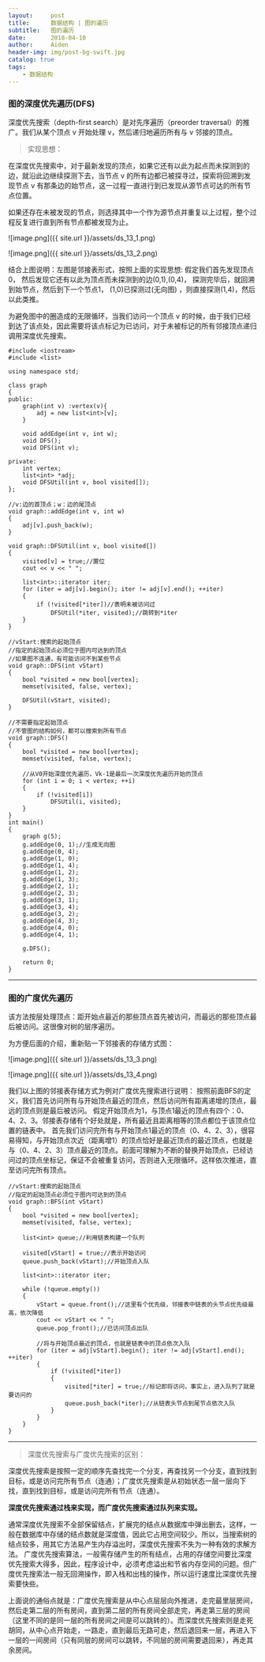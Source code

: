 ```yaml
---
layout:     post
title:      数据结构 | 图的遍历
subtitle:   图的遍历
date:       2018-04-10
author:     Aiden
header-img: img/post-bg-swift.jpg
catalog: true 			
tags:								
    - 数据结构
---
```


### 图的深度优先遍历(DFS)

深度优先搜索（depth-first search）是对先序遍历（preorder traversal）的推广。我们从某个顶点 v 开始处理 v，然后递归地遍历所有与 v 邻接的顶点。

> 实现思想：

在深度优先搜索中，对于最新发现的顶点，如果它还有以此为起点而未探测到的边，就沿此边继续探测下去，当节点 v 的所有边都已被探寻过，探索将回溯到发现节点 v 有那条边的始节点，这一过程一直进行到已发现从源节点可达的所有节点位置。

如果还存在未被发现的节点，则选择其中一个作为源节点并重复以上过程，整个过程反复进行直到所有节点都被发现为止。

![image.png]({{ site.url }}/assets/ds_13_1.png)

![image.png]({{ site.url }}/assets/ds_13_2.png)

结合上图说明：左图是邻接表形式，按照上面的实现思想:
假定我们首先发现顶点0，
然后发现它还有以此为顶点而未探测到的边(0,1),(0,4)，
探测完毕后，就回溯到始节点，然后到下一个节点1，
(1,0)已探测过(无向图) ，则直接探测(1,4)，然后以此类推。                                    

为避免图中的圈造成的无限循环，当我们访问一个顶点 v 的时候，由于我们已经到达了该点处，因此需要将该点标记为已访问，对于未被标记的所有邻接顶点递归调用深度优先搜索。

```
#include <iostream>
#include <list>

using namespace std;

class graph
{
public:
	graph(int v) :vertex(v){
		adj = new list<int>[v];
	}

	void addEdge(int v, int w);
	void DFS();
	void DFS(int v);

private:
	int vertex;
	list<int> *adj;
	void DFSUtil(int v, bool visited[]);
};

//v:边的首顶点；w：边的尾顶点
void graph::addEdge(int v, int w)
{
	adj[v].push_back(w);
}

void graph::DFSUtil(int v, bool visited[])
{
	visited[v] = true;//置位
	cout << v << " ";

	list<int>::iterator iter;
	for (iter = adj[v].begin(); iter != adj[v].end(); ++iter)
	{
		if (!visited[*iter])//表明未被访问过
			DFSUtil(*iter, visited);//跳转到*iter
	}
}

//vStart:搜索的起始顶点
//指定的起始顶点必须位于图内可达到的顶点
//如果图不连通，有可能访问不到某些节点
void graph::DFS(int vStart)
{
	bool *visited = new bool[vertex];
	memset(visited, false, vertex);

	DFSUtil(vStart, visited);
}

//不需要指定起始顶点
//不管图的结构如何，都可以搜索到所有节点
void graph::DFS()
{
	bool *visited = new bool[vertex];
	memset(visited, false, vertex);

	//从V0开始深度优先遍历，Vk-1是最后一次深度优先遍历开始的顶点
	for (int i = 0; i < vertex; ++i)
	{
		if (!visited[i])
			DFSUtil(i, visited);
	}
}
int main()
{
	graph g(5);
	g.addEdge(0, 1);//生成无向图
	g.addEdge(0, 4);
	g.addEdge(1, 0);
	g.addEdge(1, 4);
	g.addEdge(1, 2);
	g.addEdge(1, 3);
	g.addEdge(2, 1);
	g.addEdge(2, 3);
	g.addEdge(3, 1);
	g.addEdge(3, 4);
	g.addEdge(3, 2);
	g.addEdge(4, 3);
	g.addEdge(4, 0);
	g.addEdge(4, 1);

	g.DFS();

	return 0;
}
```

---

### 图的广度优先遍历

该方法按层处理顶点：距开始点最近的那些顶点首先被访问，而最远的那些顶点最后被访问。这很像对树的层序遍历。

为方便后面的介绍，重新贴一下邻接表的存储方式图：

![image.png]({{ site.url }}/assets/ds_13_3.png)

![image.png]({{ site.url }}/assets/ds_13_4.png)


我们以上图的邻接表存储方式为例对广度优先搜索进行说明：
按照前面BFS的定义，我们首先访问所有与开始顶点最近的顶点，然后访问所有距离递增的顶点，最远的顶点则是最后被访问。
假定开始顶点为1，与顶点1最近的顶点有四个：0、4、2、3。邻接表存储有个好处就是，所有最近且距离相等的顶点都位于该顶点位置的链表中。
首先我们访问完所有与开始顶点1最近的顶点（0、4、2、3），很容易得知，与开始顶点次近（距离增1）的顶点恰好是最近顶点的最近顶点，也就是与（0、4、2、3）顶点最近的顶点。前面可理解为不断的替换开始顶点，已经访问过的顶点坐标记，保证不会被重复访问，否则进入无限循环。这样依次推进，直至访问完所有顶点。

```
//vStart:搜索的起始顶点  
//指定的起始顶点必须位于图内可达到的顶点  
void graph::BFS(int vStart)  
{  
    bool *visited = new bool[vertex];  
    memset(visited, false, vertex);  

    list<int> queue;//利用链表构建一个队列  

    visited[vStart] = true;//表示开始访问  
    queue.push_back(vStart);//开始顶点入队  

    list<int>::iterator iter;  

    while (!queue.empty())  
    {  
        vStart = queue.front();//这里有个优先级，邻接表中链表的头节点优先级最高，依次降低  
        cout << vStart << " ";  
        queue.pop_front();//已访问顶点出队  

        //将与开始顶点最近的顶点，也就是链表中的顶点依次入队  
        for (iter = adj[vStart].begin(); iter != adj[vStart].end(); ++iter)  
        {  
            if (!visited[*iter])  
            {  
                visited[*iter] = true;//标记即将访问，事实上，进入队列了就是要访问的  
                queue.push_back(*iter);//从链表头节点到尾节点依次入队  
            }  
        }  
    }  
}  
```

---

> 深度优先搜索与广度优先搜索的区别：

深度优先搜索是按照一定的顺序先查找完一个分支，再查找另一个分支，直到找到目标，或是访问完所有节点（连通）；广度优先搜索是从初始状态一层一层向下找，直到找到目标，或是访问完所有节点（连通）。

**深度优先搜索通过栈来实现，而广度优先搜索通过队列来实现。**


通常深度优先搜索不全部保留结点，扩展完的结点从数据库中弹出删去，这样，一般在数据库中存储的结点数就是深度值，因此它占用空间较少。所以，当搜索树的结点较多，用其它方法易产生内存溢出时，深度优先搜索不失为一种有效的求解方法。
广度优先搜索算法，一般需存储产生的所有结点，占用的存储空间要比深度优先搜索大得多，因此，程序设计中，必须考虑溢出和节省内存空间的问题。但广度优先搜索法一般无回溯操作，即入栈和出栈的操作，所以运行速度比深度优先搜索要快些。


上面说的通俗点就是：广度优先搜索是从中心点层层向外推进，走完最里层房间，然后走第二层的所有房间，直到第二层的所有房间全部走完，再走第三层的房间（这里不同的是同一层的所有房间之间是可以跳转的）。而深度优先搜索则是走死胡同，从中心点开始走，一路走，直到最后无路可走，然后退回来一层，再进入下一层的一间房间（只有同层的房间可以跳转，不同层的房间需要退回来），再走其余房间。
